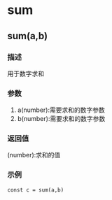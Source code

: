 # sum

## sum(a,b)
### 描述
用于数字求和
### 参数
1. a(number):需要求和的数字参数
2. b(number):需要求和的数字参数
   
### 返回值
(number):求和的值

### 示例
`const c = sum(a,b)`